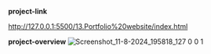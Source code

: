 **project-link**

http://127.0.0.1:5500/13.Portfolio%20website/index.html

**project-overview**
![Screenshot_11-8-2024_195818_127 0 0 1](https://github.com/user-attachments/assets/667880e1-9312-4afa-b9f8-0e0e8df06192)
